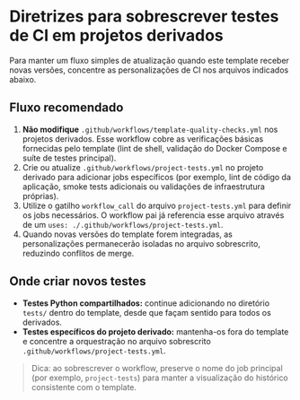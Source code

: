 # Diretrizes para sobrescrever testes de CI em projetos derivados

Para manter um fluxo simples de atualização quando este template receber novas
versões, concentre as personalizações de CI nos arquivos indicados abaixo.

## Fluxo recomendado

1. **Não modifique** `.github/workflows/template-quality-checks.yml` nos
   projetos derivados. Esse workflow cobre as verificações básicas fornecidas
   pelo template (lint de shell, validação do Docker Compose e suíte de testes
   principal).
2. Crie ou atualize `.github/workflows/project-tests.yml` no projeto derivado
   para adicionar jobs específicos (por exemplo, lint de código da aplicação,
   smoke tests adicionais ou validações de infraestrutura próprias).
3. Utilize o gatilho `workflow_call` do arquivo `project-tests.yml` para definir
   os jobs necessários. O workflow pai já referencia esse arquivo através de um
   `uses: ./.github/workflows/project-tests.yml`.
4. Quando novas versões do template forem integradas, as personalizações
   permanecerão isoladas no arquivo sobrescrito, reduzindo conflitos de merge.

## Onde criar novos testes

- **Testes Python compartilhados:** continue adicionando no diretório
  `tests/` dentro do template, desde que façam sentido para todos os derivados.
- **Testes específicos do projeto derivado:** mantenha-os fora do template e
  concentre a orquestração no arquivo sobrescrito
  `.github/workflows/project-tests.yml`.

> Dica: ao sobrescrever o workflow, preserve o nome do job principal (por
> exemplo, `project-tests`) para manter a visualização do histórico consistente
> com o template.
